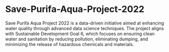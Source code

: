 # Save-Purifa-Aqua-Project-2022
Save Purifa Aqua Project 2022 is a data-driven initiative aimed at enhancing water quality through advanced data science techniques. The project aligns with Sustainable Development Goal 6, which focuses on ensuring clean water and sanitation by reducing pollution, eliminating dumping, and minimizing the release of hazardous chemicals and materials.
